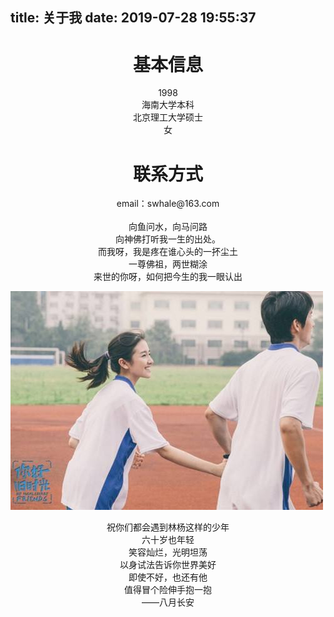 title: 关于我
date: 2019-07-28 19:55:37
---


# <center>基本信息</center>
<center>1998</center>
<center>海南大学本科</center>
<center>北京理工大学硕士</center>
<center>女</center>

# <center>联系方式</center>
<center>email：swhale@163.com</center>

<br>

<center>向鱼问水，向马问路 <br>向神佛打听我一生的出处。 <br>而我呀，我是疼在谁心头的一抔尘土 <br>一尊佛祖，两世糊涂 <br>来世的你呀，如何把今生的我一眼认出</center>


![upload successful](/images/pasted-6.png)

<center>祝你们都会遇到林杨这样的少年 <br>六十岁也年轻 <br>笑容灿烂，光明坦荡 <br>以身试法告诉你世界美好 <br>即使不好，也还有他 <br>值得冒个险伸手抱一抱 <br>——八月长安</center>